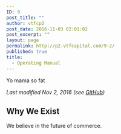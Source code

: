 ```yaml
---
ID: 9
post_title: ""
author: vtfcp2
post_date: 2016-11-03 02:01:02
post_excerpt: ""
layout: page
permalink: http://p2.vtfcapital.com/9-2/
published: true
title:
  - Operating Manual
---
```

Yo mama so fat

_Last modified Nov 2, 2016 (see [GitHub](https://github.com/VTFC/Codex))_

## Why We Exist
We believe in the future of commerce.